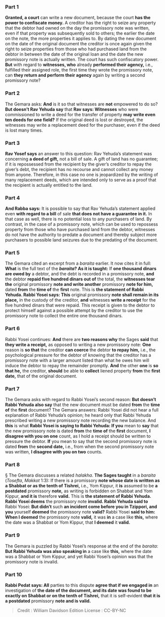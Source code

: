 
### Part 1
<b>Granted, a court</b> can write a new document, because the court <b>has the power to confiscate money.</b> A creditor has the right to seize any property that the debtor had owned on the day the promissory note was written, even if that property was subsequently sold to others; the earlier the date on the note, the more properties it applies to. By dating the new document on the date of the original document the creditor is once again given the right to seize properties from those who had purchased land from the debtor in between the date of the original loan and the date the new promissory note is actually written. The court has such confiscatory power. <b>But</b> with regard to <b>witnesses, who</b> already <b>performed their agency,</b> i.e., fulfilled their assigned role, the first time they wrote the promissory note, can <b>they return and perform their agency</b> again by writing a second promissory note?

### Part 2
The Gemara asks: <b>And</b> is it so that witnesses are <b>not</b> empowered to do so? <b>But doesn’t Rav Yehuda say</b> that <b>Rav says: Witnesses</b> who were commissioned to write a deed for the transfer of property <b>may write even ten deeds for one field?</b> If the original deed is lost or destroyed, the witnesses may write a replacement deed for the purchaser, even if the deed is lost many times.

### Part 3
<b>Rav Yosef says</b> an answer to this question: Rav Yehuda’s statement was concerning <b>a deed of gift,</b> not a bill of sale. A gift of land has no guarantee; if it is repossessed from the recipient by the giver’s creditor to repay the giver’s debt, the recipient has no recourse and cannot collect any money from anyone. Therefore, in this case no one is jeopardized by the writing of many replacement deeds, which are intended only to serve as a proof that the recipient is actually entitled to the land.

### Part 4
<b>And Rabba says:</b> It is possible to say that Rav Yehuda’s statement applied even <b>with regard to a bill</b> of sale <b>that does not have a guarantee in it.</b> In that case as well, there is no potential loss to any purchasers of land. By contrast, in the case of a promissory note, which can be used to repossess property from those who have purchased land from the debtor, witnesses do not have the authority to predate a document and thereby subject more purchasers to possible land seizures due to the predating of the document.

### Part 5
The Gemara cited an excerpt from a <i>baraita</i> earlier. It now cites it in full: <b>What</b> is the full text of the <b><i>baraita</i>? As it is taught:</b> If <b>one thousand dinars are owed by</b> a debtor, and the debt is recorded in a promissory note, <b>and</b> the debtor <b>repaid five hundred dinars out of</b> the total, the <b>witnesses tear the</b> original promissory <b>note and write another</b> promissory <b>note for him,</b> dated <b>from</b> the <b>time of</b> the <b>first</b> note. This is <b>the statement of Rabbi Yehuda. Rabbi Yosei says: This</b> original promissory <b>note shall remain in its place,</b> in the custody of the creditor, <b>and</b> witnesses <b>write a receipt</b> for the five hundred dinars that were repaid. This receipt is given to the debtor to protect himself against a possible attempt by the creditor to use the promissory note to collect the entire one thousand dinars.

### Part 6
Rabbi Yosei continues: <b>And</b> there are <b>two reasons why</b> the Sages <b>said</b> that <b>they write a receipt,</b> as opposed to writing a new promissory note: <b>One</b> reason is <b>so that</b> the creditor <b>can coerce</b> the debtor <b>to repay him,</b> i.e., the psychological pressure for the debtor of knowing that the creditor has a promissory note with a larger amount listed than what he owes him will induce the debtor to repay the remainder promptly. <b>And</b> the other <b>one</b> is <b>so that he,</b> the creditor, <b>should</b> be able to <b>collect</b> liened property <b>from</b> the <b>first date,</b> that of the original document.

### Part 7
The Gemara asks with regard to Rabbi Yosei’s second reason: <b>But doesn’t Rabbi Yehuda also say</b> that the new document must be dated <b>from</b> the <b>time of</b> the <b>first</b> document? The Gemara answers: Rabbi Yosei did not hear a full explanation of Rabbi Yehuda’s opinion; he heard only that Rabbi Yehuda prescribed writing a new promissory note recording the new balance. And <b>this</b> is what <b>Rabbi Yosei is saying to Rabbi Yehuda: If you</b> mean to <b>say</b> that the new promissory note is dated <b>from</b> the <b>time of</b> the <b>first</b> document, <b>I disagree with you on one</b> count, as I hold a receipt should be written to pressure the debtor. <b>If</b> you mean to say that the second promissory note is dated <b>from</b> the <b>second date,</b> i.e., from when the second promissory note was written, <b>I disagree with you on two</b> counts.

### Part 8
§ The Gemara discusses a related <i>halakha</i>. <b>The Sages taught</b> in a <i>baraita</i> (<i>Tosefta</i>, <i>Makkot</i> 1:3): If there is a promissory <b>note whose date is written as a Shabbat or as the tenth of Tishrei,</b> i.e., Yom Kippur, it <b>is</b> assumed to be <b>a postdated</b> promissory <b>note,</b> as writing is forbidden on Shabbat and Yom Kippur, <b>and it is</b> therefore <b>valid.</b> This is <b>the statement of Rabbi Yehuda. Rabbi Yosei deems</b> the promissory note <b>invalid. Rabbi Yehuda said to</b> Rabbi Yosei: <b>But didn’t</b> such <b>an incident come before you in Tzippori, and you</b> yourself <b>deemed</b> the promissory note <b>valid?</b> Rabbi Yosei <b>said to him: When I deemed</b> the promissory note <b>valid,</b> it was <b>in</b> a case like <b>this,</b> where the date was a Shabbat or Yom Kippur, that <b>I deemed</b> it <b>valid.</b>

### Part 9
The Gemara is puzzled by Rabbi Yosei’s response at the end of the <i>baraita</i>: <b>But Rabbi Yehuda was also speaking in</b> a case like <b>this,</b> where the date was a Shabbat or Yom Kippur, and yet Rabbi Yosei’s opinion was that the promissory note is invalid.

### Part 10
<b>Rabbi Pedat says: All</b> parties to this dispute <b>agree that if we engaged in</b> an investigation of <b>the date of the document, and its date was found to be exactly on Shabbat or on the tenth of Tishrei,</b> that it is self-evident <b>that it is a postdated</b> promissory <b>note and is valid.</b>

>Credit : William Davidson Edition
>License : CC-BY-NC